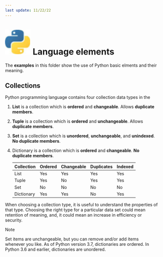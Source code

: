 ```yaml
---
last update: 11/22/22
---
```


# ![python-icon](../../media/icons/python-icon.svg) Language elements

The **examples** in this folder show the use of Python basic elments and their meaning. 

## Collections 

Python programming language contains four collection data types in the 

1. **List** is a collection which is **ordered** and **changeable**. Allows **duplicate members**.
1. **Tuple** is a collection which is **ordered** and **unchangeable**. Allows **duplicate members**.
1. **Set** is a collection which is **unordered**, **unchangeable**, and **unindexed**. **No duplicate members**.
1. Dictionary is a collection which is **ordered** and **changeable**. **No duplicate members**.

    |Collection|Ordered|Changeable|Duplicates|Indexed|
    |----------|-------|----------|----------|-------|
    | List     | Yes   | Yes      | Yes      | Yes   |
    | Tuple    | Yes   | No       | Yes      | Yes   |
    | Set      | No    | No       | No       | No    |
    |Dictionary| Yes   | Yes      | No       | Yes   |

When choosing a collection type, it is useful to understand the properties of that type.
Choosing the right type for a particular data set could mean
retention of meaning, and, it could mean an increase in efficiency or security.

> [!NOTE]
> Set items are unchangeable, but you can remove and/or add items whenever you like.
> As of Python version 3.7, dictionaries are ordered. In Python 3.6 and earlier, dictionaries are unordered.


